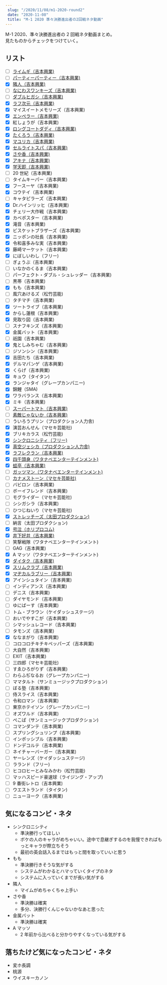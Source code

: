 ```yaml
---
 slug: "/2020/11/08/m1-2020-round2"
 date: "2020-11-08"
 title: "M-1 2020 準々決勝進出者の2回戦ネタ動画"
---
```


M-1 2020、準々決勝進出者の 2 回戦ネタ動画まとめ。  
見たものからチェックをつけていく。

## リスト

- [ ] [ライムギ（吉本興業)](https://youtu.be/4QAhKcGga0c?t=179)
- [ ] [パーティーパーティー（吉本興業)](https://youtu.be/-ow3jMVx6cg?t=177)
- [x] [隣人（吉本興業)](https://youtu.be/-ow3jMVx6cg?t=369)
- [ ] [なにわスワンキーズ（吉本興業)](https://youtu.be/vZf_JeyFKWw)
- [ ] [ダブルヒガシ（吉本興業)](https://youtu.be/LVqg34cfRHw?t=361)
- [x] [ラフ次元（吉本興業)](https://www.youtube.com/watch?v=msasntLYIac)
- [x] マイスイートメモリーズ（吉本興業)
- [x] [エンペラー（吉本興業)](https://youtu.be/w0uz1FiKiME?t=201)
- [x] 紅しょうが（吉本興業)
- [x] [ロングコートダディ（吉本興業)](https://youtu.be/_LCFLYsuMsQ)
- [x] [たくろう（吉本興業)](https://youtu.be/_LCFLYsuMsQ?t=397)
- [x] [マユリカ（吉本興業)](https://youtu.be/3BKUL2yWexw)
- [x] [セルライトスパ（吉本興業)](https://youtu.be/3BKUL2yWexw?t=188)
- [x] [さや香（吉本興業)](https://youtu.be/3BKUL2yWexw?t=383)
- [x] [アキナ（吉本興業)](https://youtu.be/nmChnQBB7Xk)
- [x] [学天即（吉本興業)](https://youtu.be/nmChnQBB7Xk?t=196)
- [ ] 20 世紀（吉本興業)
- [ ] タイムキーパー（吉本興業)
- [x] フースーヤ（吉本興業)
- [x] コウテイ（吉本興業)
- [ ] キャタピラーズ（吉本興業)
- [x] Dr.ハインリッヒ（吉本興業)
- [x] チェリー大作戦（吉本興業)
- [x] カベポスター（吉本興業)
- [x] 滝音（吉本興業)
- [x] ビスケットブラザーズ（吉本興業)
- [x] ニッポンの社長（吉本興業)
- [x] 令和喜多みな実（吉本興業)
- [x] 藤崎マーケット（吉本興業)
- [x] にぼしいわし（フリー)
- [ ] ぎょうぶ（吉本興業)
- [ ] いなかのくるま（吉本興業)
- [ ] パーフェクト・ダブル・シュレッダー（吉本興業)
- [ ] 黒帯（吉本興業)
- [x] もも（吉本興業)
- [ ] 風穴あけるズ（松竹芸能)
- [ ] タチマチ（吉本興業)
- [x] ツートライブ（吉本興業)
- [x] からし蓮根（吉本興業)
- [x] 見取り図（吉本興業)
- [ ] スナフキンズ（吉本興業)
- [x] 金属バット（吉本興業)
- [ ] 祇園（吉本興業)
- [x] 鬼としみちゃむ（吉本興業)
- [ ] ジソンシン（吉本興業)
- [x] 吉田たち（吉本興業)
- [x] デルマパンゲ（吉本興業)
- [x] くらげ（吉本興業)
- [x] キュウ（タイタン)
- [x] ランジャタイ（グレープカンパニー)
- [x] 錦鯉（SMA)
- [x] ワラバランス（吉本興業)
- [x] ミキ（吉本興業)
- [ ] [スーパートマト（吉本興業)](https://youtu.be/ZmOfZt-t54Q?t=386)
- [ ] [素敵じゃないか（吉本興業)](https://youtu.be/mjkjAZ6kz1g)
- [ ] ういろうプリン（プロダクション人力舎)
- [x] 演芸おんせん（マセキ芸能社)
- [x] ブリキカラス（松竹芸能)
- [x] [シンクロニシティ（フリー)](https://youtu.be/-GSCHSJhN0w?t=405)
- [x] [真空ジェシカ（プロダクション人力舎)](https://youtu.be/NT0edD_KMew)
- [x] [ラフレクラン（吉本興業)](https://youtu.be/NT0edD_KMew?t=201)
- [x] [四千頭身（ワタナベエンターテインメント)](https://youtu.be/NT0edD_KMew?t=397)
- [x] [蛙亭（吉本興業)](https://youtu.be/MC8fJ22GuUg?t=191)
- [ ] [ガッツマン（ワタナベエンターテインメント)](https://youtu.be/HF7RyYhmxMA)
- [ ] [カナメストーン（マセキ芸能社)](https://youtu.be/HF7RyYhmxMA?t=410)
- [ ] バビロン（吉本興業)
- [ ] ボーイフレンド（吉本興業)
- [ ] モグライダー（マセキ芸能社)
- [ ] シシガシラ（吉本興業)
- [ ] ひつじねいり（マセキ芸能社)
- [x] [ストレッチーズ（太田プロダクション)](https://youtu.be/FYdP2rL2yw0?t=192)
- [ ] 納言（太田プロダクション)
- [x] [号泣（ホリプロコム)](https://youtu.be/npHK7Kl9X-0)
- [x] [井下好井（吉本興業)](https://youtu.be/npHK7Kl9X-0?t=342)
- [ ] 笑撃戦隊（ワタナベエンターテインメント)
- [ ] GAG（吉本興業)
- [x] A マッソ（ワタナベエンターテインメント)
- [x] [ダイタク（吉本興業)](https://youtu.be/tCvvO_jo09M)
- [x] [スリムクラブ（吉本興業)](https://youtu.be/tCvvO_jo09M?t=194)
- [x] [マヂカルラブリー（吉本興業)](https://youtu.be/tCvvO_jo09M?t=395)
- [x] アインシュタイン（吉本興業)
- [ ] インディアンス（吉本興業)
- [ ] デニス（吉本興業)
- [ ] ダイヤモンド（吉本興業)
- [ ] ゆにばーす（吉本興業)
- [ ] トム・ブラウン（ケイダッシュステージ)
- [ ] おいでやすこが（吉本興業)
- [ ] シマッシュレコード（吉本興業)
- [ ] タモンズ（吉本興業)
- [x] ななまがり（吉本興業)
- [ ] コロコロチキチキペッパーズ（吉本興業)
- [ ] 大自然（吉本興業)
- [ ] EXIT（吉本興業)
- [ ] 三四郎（マセキ芸能社)
- [ ] すゑひろがりず（吉本興業)
- [ ] わらふぢなるお（グレープカンパニー)
- [ ] ママタルト（サンミュージックプロダクション)
- [ ] ぼる塾（吉本興業)
- [ ] 侍スライス（吉本興業)
- [ ] 令和ロマン（吉本興業)
- [ ] 東京ホテイソン（グレープカンパニー)
- [ ] オズワルド（吉本興業)
- [ ] ぺこぱ（サンミュージックプロダクション)
- [ ] コマンダンテ（吉本興業)
- [ ] スプリングシュリンプ（吉本興業)
- [ ] インポッシブル（吉本興業)
- [ ] ドンデコルテ（吉本興業)
- [ ] ネイチャーバーガー（吉本興業)
- [ ] ヤーレンズ（ケイダッシュステージ)
- [ ] ラランド（フリー)
- [ ] ヒコロヒーとみなみかわ（松竹芸能)
- [ ] マッハスピード豪速球（ライジング・アップ)
- [ ] 9 番街レトロ（吉本興業)
- [ ] ウエストランド（タイタン)
- [ ] ニューヨーク（吉本興業)

## 気になるコンビ・ネタ

- シンクロニシティ
  - 準決勝行ってほしい
  - ボケの人のキャラがめちゃいい。途中で息継ぎするのを我慢できればもっとキャラが際立ちそう
  - 最初の英会話入るまではもっと間を取っていいと思う
- もも
  - 準決勝行きそうな気がする
  - システムがわかるとハマっていくタイプのネタ
  - システムに入っていくまでが長い気がする
- 隣人
  - マイムがめちゃくちゃ上手い
- さや香
  - 準決勝は確実
  - 多分、決勝行くんじゃないかなあと思った
- 金属バット
  - 準決勝は確実
- A マッソ
  - 2 年前から比べると分かりやすくなっている気がする

## 落ちたけど気になったコンビ・ネタ

- 変ホ長調
- 桃源
- ウイスキーカノン
